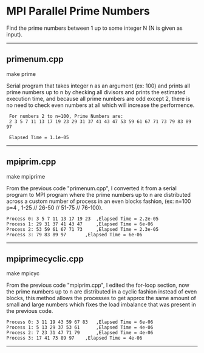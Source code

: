 # MPI Parallel Prime Numbers

Find the prime numbers between 1 up to some integer N (N is given as input).

-------------------------------

primenum.cpp
-
make prime

Serial program that takes integer n as an argument (ex: 100) and prints all prime numbers up to n by checking all divisors and prints the estimated execution  time, and because all prime numbers are odd except 2, there is no need to check even numbers at all which will increase the performence.

	 For numbers 2 to n=100, Prime Numbers are: 
	 2 3 5 7 11 13 17 19 23 29 31 37 41 43 47 53 59 61 67 71 73 79 83 89 97 
	 
	 Elapsed Time = 1.1e-05

-------------------------------

mpiprim.cpp	
-
make mpiprime

From the previous code "primenum.cpp", I converted it from a serial program to
MPI program where the prime numbers up to n are distributed across a custom
number of process in an even blocks fashion, 
(ex: n=100 p=4  ,  1-25 // 26-50 // 51-75 // 76-100).

	Process 0: 3 5 7 11 13 17 19 23  ,Elapsed Time = 2.2e-05
	Process 1: 29 31 37 41 43 47 	 ,Elapsed Time = 6e-06
	Process 2: 53 59 61 67 71 73 	 ,Elapsed Time = 2.3e-05
	Process 3: 79 83 89 97		 ,Elapsed Time = 6e-06

-------------------------------

mpiprimecyclic.cpp
-
make mpicyc

From the previous code "mpiprim.cpp", I edited the for-loop section, 
now the prime numbers up to n are distributed in a cyclic fashion 
instead of even blocks, this method allows the processes to get approx
the same amount of small and large numbers which fixes the load imbalance
that was present in the previous code.

	Process 0: 3 11 19 43 59 67 83   ,Elapsed Time = 6e-06
	Process 1: 5 13 29 37 53 61 	 ,Elapsed Time = 4e-06
	Process 2: 7 23 31 47 71 79 	 ,Elapsed Time = 4e-06
	Process 3: 17 41 73 89 97 	 ,Elapsed Time = 4e-06


-------------------------------
